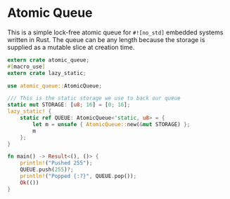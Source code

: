 # Atomic Queue

This is a simple lock-free atomic queue for `#![no_std]` embedded systems written in Rust. The queue can be any length because the storage is supplied as a mutable slice at creation time.

```rust
extern crate atomic_queue;
#[macro_use]
extern crate lazy_static;

use atomic_queue::AtomicQueue;

/// This is the static storage we use to back our queue
static mut STORAGE: [u8; 16] = [0; 16];
lazy_static! {
    static ref QUEUE: AtomicQueue<'static, u8> = {
        let m = unsafe { AtomicQueue::new(&mut STORAGE) };
        m
    };
}

fn main() -> Result<(), ()> {
    println!("Pushed 255");
    QUEUE.push(255)?;
    println!("Popped {:?}", QUEUE.pop());
    Ok(())
}
```

